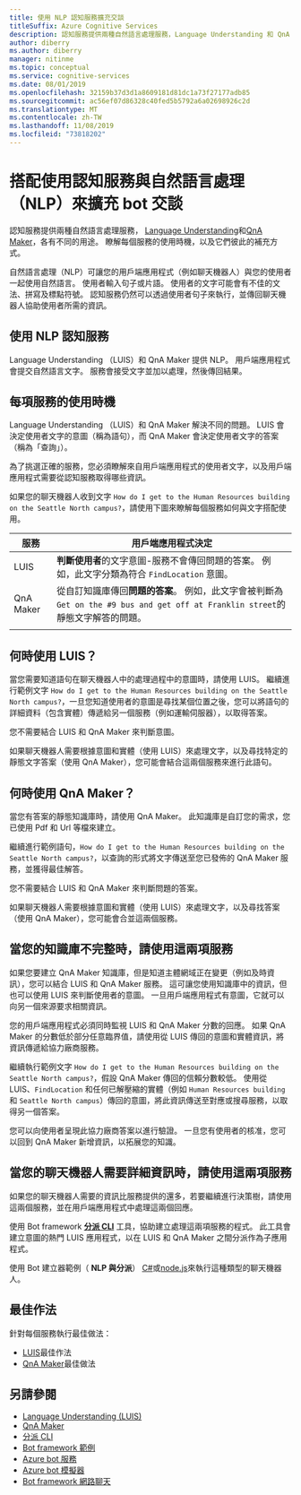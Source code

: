 ```yaml
---
title: 使用 NLP 認知服務擴充交談
titleSuffix: Azure Cognitive Services
description: 認知服務提供兩種自然語言處理服務，Language Understanding 和 QnA Maker，各有不同的用途。 瞭解每個服務的使用時機，以及它們彼此的補充方式。
author: diberry
ms.author: diberry
manager: nitinme
ms.topic: conceptual
ms.service: cognitive-services
ms.date: 08/01/2019
ms.openlocfilehash: 32159b37d3d1a8609181d81dc1a73f27177adb85
ms.sourcegitcommit: ac56ef07d86328c40fed5b5792a6a02698926c2d
ms.translationtype: MT
ms.contentlocale: zh-TW
ms.lasthandoff: 11/08/2019
ms.locfileid: "73818202"
---
```

# <a name="use-cognitive-services-with-natural-language-processing-nlp-to-enrich-bot-conversations"></a>搭配使用認知服務與自然語言處理（NLP）來擴充 bot 交談

認知服務提供兩種自然語言處理服務， [Language Understanding](what-is-luis.md)和[QnA Maker](../qnamaker/overview/overview.md)，各有不同的用途。 瞭解每個服務的使用時機，以及它們彼此的補充方式。 

自然語言處理（NLP）可讓您的用戶端應用程式（例如聊天機器人）與您的使用者一起使用自然語言。 使用者輸入句子或片語。 使用者的文字可能會有不佳的文法、拼寫及標點符號。 認知服務仍然可以透過使用者句子來執行，並傳回聊天機器人協助使用者所需的資訊。 

## <a name="cognitive-services-with-nlp"></a>使用 NLP 認知服務

Language Understanding （LUIS）和 QnA Maker 提供 NLP。 用戶端應用程式會提交自然語言文字。 服務會接受文字並加以處理，然後傳回結果。 

## <a name="when-to-use-each-service"></a>每項服務的使用時機

Language Understanding （LUIS）和 QnA Maker 解決不同的問題。 LUIS 會決定使用者文字的意圖（稱為語句），而 QnA Maker 會決定使用者文字的答案（稱為「查詢」）。 

為了挑選正確的服務，您必須瞭解來自用戶端應用程式的使用者文字，以及用戶端應用程式需要從認知服務取得哪些資訊。

如果您的聊天機器人收到文字 `How do I get to the Human Resources building on the Seattle North campus?`，請使用下圖來瞭解每個服務如何與文字搭配使用。

|服務|用戶端應用程式決定|
|--|--|
|LUIS|**判斷使用者**的文字意圖-服務不會傳回問題的答案。 例如，此文字分類為符合 `FindLocation` 意圖。<br>|
|QnA Maker|從自訂知識庫傳回**問題的答案**。 例如，此文字會被判斷為 `Get on the #9 bus and get off at Franklin street`的靜態文字解答的問題。|
|||

## <a name="when-do-you-use-luis"></a>何時使用 LUIS？ 

當您需要知道語句在聊天機器人中的處理過程中的意圖時，請使用 LUIS。 繼續進行範例文字 `How do I get to the Human Resources building on the Seattle North campus?`，一旦您知道使用者的意圖是尋找某個位置之後，您可以將語句的詳細資料（包含實體）傳遞給另一個服務（例如運輸伺服器），以取得答案。 

您不需要結合 LUIS 和 QnA Maker 來判斷意圖。 

如果聊天機器人需要根據意圖和實體（使用 LUIS）來處理文字，以及尋找特定的靜態文字答案（使用 QnA Maker），您可能會結合這兩個服務來進行此語句。

## <a name="when-do-you-use-qna-maker"></a>何時使用 QnA Maker？ 

當您有答案的靜態知識庫時，請使用 QnA Maker。 此知識庫是自訂您的需求，您已使用 Pdf 和 Url 等檔來建立。 

繼續進行範例語句，`How do I get to the Human Resources building on the Seattle North campus?`，以查詢的形式將文字傳送至您已發佈的 QnA Maker 服務，並獲得最佳解答。 

您不需要結合 LUIS 和 QnA Maker 來判斷問題的答案。

如果聊天機器人需要根據意圖和實體（使用 LUIS）來處理文字，以及尋找答案（使用 QnA Maker），您可能會合並這兩個服務。

## <a name="use-both-services-when-your-knowledge-base-is-incomplete"></a>當您的知識庫不完整時，請使用這兩項服務

如果您要建立 QnA Maker 知識庫，但是知道主體網域正在變更（例如及時資訊），您可以結合 LUIS 和 QnA Maker 服務。 這可讓您使用知識庫中的資訊，但也可以使用 LUIS 來判斷使用者的意圖。 一旦用戶端應用程式有意圖，它就可以向另一個來源要求相關資訊。 

您的用戶端應用程式必須同時監視 LUIS 和 QnA Maker 分數的回應。 如果 QnA Maker 的分數低於部分任意臨界值，請使用從 LUIS 傳回的意圖和實體資訊，將資訊傳遞給協力廠商服務。

繼續執行範例文字 `How do I get to the Human Resources building on the Seattle North campus?`，假設 QnA Maker 傳回的信賴分數較低。 使用從 LUIS、`FindLocation` 和任何已解壓縮的實體（例如 `Human Resources building` 和 `Seattle North campus`）傳回的意圖，將此資訊傳送至對應或搜尋服務，以取得另一個答案。 

您可以向使用者呈現此協力廠商答案以進行驗證。 一旦您有使用者的核准，您可以回到 QnA Maker 新增資訊，以拓展您的知識。 

## <a name="use-both-services-when-your-chat-bot-needs-more-information"></a>當您的聊天機器人需要詳細資訊時，請使用這兩項服務

如果您的聊天機器人需要的資訊比服務提供的還多，若要繼續進行決策樹，請使用這兩個服務，並在用戶端應用程式中處理這兩個回應。 

使用 Bot framework **[分派 CLI](https://github.com/Microsoft/botbuilder-tools/tree/master/packages/Dispatch)** 工具，協助建立處理這兩項服務的程式。 此工具會建立意圖的熱門 LUIS 應用程式，以在 LUIS 和 QnA Maker 之間分派作為子應用程式。 

使用 Bot 建立器範例（ **NLP 與分派**） [C#](https://github.com/microsoft/BotBuilder-Samples/tree/master/samples/csharp_dotnetcore/14.nlp-with-dispatch)或[node.js](https://github.com/microsoft/BotBuilder-Samples/tree/master/samples/javascript_nodejs/14.nlp-with-dispatch)來執行這種類型的聊天機器人。 

## <a name="best-practices"></a>最佳作法

針對每個服務執行最佳做法：

* [LUIS](luis-concept-best-practices.md)最佳作法
* [QnA Maker](../qnamaker/concepts/best-practices.md)最佳做法

## <a name="see-also"></a>另請參閱

* [Language Understanding (LUIS)](what-is-luis.md)
* [QnA Maker](../qnamaker/overview/overview.md)
* [分派 CLI](https://github.com/Microsoft/botbuilder-tools/tree/master/packages/Dispatch)
* [Bot framework 範例](https://github.com/Microsoft/BotBuilder-Samples)
* [Azure bot 服務](https://docs.microsoft.com/azure/bot-service/bot-service-overview-introduction?view=azure-bot-service-4.0)
* [Azure bot 模擬器](https://github.com/Microsoft/BotFramework-Emulator)
* [Bot framework 網路聊天](https://github.com/microsoft/BotFramework-WebChat)